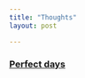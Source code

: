 ```yaml
---
title: "Thoughts"
layout: post

---
```


### [Perfect days](https://szkaifeng.github.io/_posts/20240318_PerfectDays/)  





